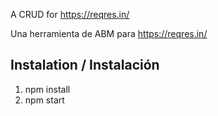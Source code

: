 A CRUD for https://reqres.in/

Una herramienta de ABM para https://reqres.in/

## Instalation / Instalación

1. npm install
1. npm start

